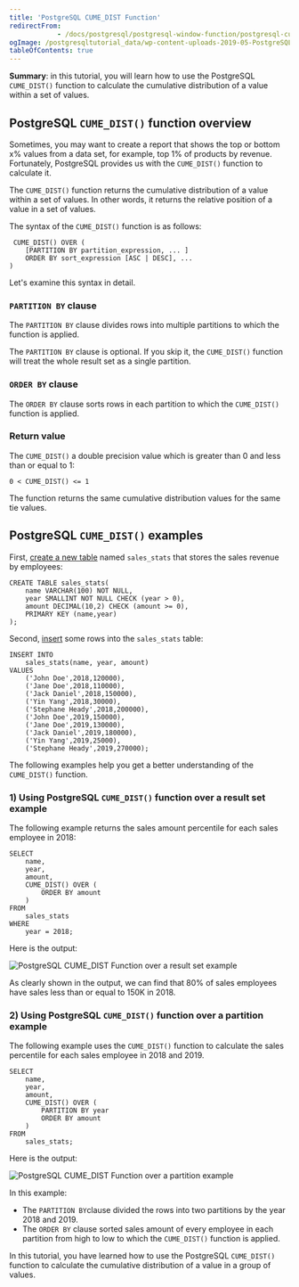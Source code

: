 ```yaml
---
title: 'PostgreSQL CUME_DIST Function'
redirectFrom: 
            - /docs/postgresql/postgresql-window-function/postgresql-cume_dist-function/
ogImage: /postgresqltutorial_data/wp-content-uploads-2019-05-PostgreSQL-CUME_DIST-Function-over-a-result-set-example.png
tableOfContents: true
---
```


**Summary**: in this tutorial, you will learn how to use the PostgreSQL `CUME_DIST()` function to calculate the cumulative distribution of a value within a set of values.



## PostgreSQL `CUME_DIST()` function overview



Sometimes, you may want to create a report that shows the top or bottom x% values from a data set, for example, top 1% of products by revenue. Fortunately, PostgreSQL provides us with the `CUME_DIST()` function to calculate it.



The `CUME_DIST()` function returns the cumulative distribution of a value within a set of values. In other words, it returns the relative position of a value in a set of values.



The syntax of the `CUME_DIST()` function is as follows:



```
 CUME_DIST() OVER (
    [PARTITION BY partition_expression, ... ]
    ORDER BY sort_expression [ASC | DESC], ...
)
```



Let's examine this syntax in detail.



### `PARTITION BY` clause



The `PARTITION BY` clause divides rows into multiple partitions to which the function is applied.



The `PARTITION BY` clause is optional. If you skip it, the `CUME_DIST()` function will treat the whole result set as a single partition.



### `ORDER BY` clause



The `ORDER BY` clause sorts rows in each partition to which the `CUME_DIST()` function is applied.



### Return value



The `CUME_DIST()` a double precision value which is greater than 0 and less than or equal to 1:



```
0 < CUME_DIST() <= 1
```



The function returns the same cumulative distribution values for the same tie values.



## PostgreSQL `CUME_DIST()` examples



First, [create a new table](/docs/postgresql/postgresql-create-table) named `sales_stats` that stores the sales revenue by employees:



```
CREATE TABLE sales_stats(
    name VARCHAR(100) NOT NULL,
    year SMALLINT NOT NULL CHECK (year > 0),
    amount DECIMAL(10,2) CHECK (amount >= 0),
    PRIMARY KEY (name,year)
);
```



Second, [insert](/docs/postgresql/postgresql-insert) some rows into the `sales_stats` table:



```
INSERT INTO
    sales_stats(name, year, amount)
VALUES
    ('John Doe',2018,120000),
    ('Jane Doe',2018,110000),
    ('Jack Daniel',2018,150000),
    ('Yin Yang',2018,30000),
    ('Stephane Heady',2018,200000),
    ('John Doe',2019,150000),
    ('Jane Doe',2019,130000),
    ('Jack Daniel',2019,180000),
    ('Yin Yang',2019,25000),
    ('Stephane Heady',2019,270000);
```



The following examples help you get a better understanding of the `CUME_DIST()` function.



### 1) Using PostgreSQL `CUME_DIST()` function over a result set example



The following example returns the sales amount percentile for each sales employee in 2018:



```
SELECT
    name,
    year,
    amount,
    CUME_DIST() OVER (
        ORDER BY amount
    )
FROM
    sales_stats
WHERE
    year = 2018;
```



Here is the output:



![PostgreSQL CUME_DIST Function over a result set example](/postgresqltutorial_data/wp-content-uploads-2019-05-PostgreSQL-CUME_DIST-Function-over-a-result-set-example.png)



As clearly shown in the output, we can find that 80% of sales employees have sales less than or equal to 150K in 2018.



### 2) Using PostgreSQL `CUME_DIST()` function over a partition example



The following example uses the `CUME_DIST()` function to calculate the sales percentile for each sales employee in 2018 and 2019.



```
SELECT
    name,
	year,
	amount,
    CUME_DIST() OVER (
		PARTITION BY year
        ORDER BY amount
    )
FROM
    sales_stats;
```



Here is the output:



![PostgreSQL CUME_DIST Function over a partition example](/postgresqltutorial_data/wp-content-uploads-2019-05-PostgreSQL-CUME_DIST-Function-over-a-partition-example.png)



In this example:



- The `PARTITION BY`clause divided the rows into two partitions by the year 2018 and 2019.
- The `ORDER BY` clause sorted sales amount of every employee in each partition from high to low to which the `CUME_DIST()` function is applied.



In this tutorial, you have learned how to use the PostgreSQL `CUME_DIST()` function to calculate the cumulative distribution of a value in a group of values.

